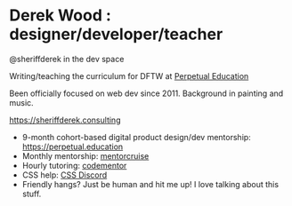 # Derek Wood : designer/developer/teacher

@sheriffderek in the dev space

Writing/teaching the curriculum for DFTW at [Perpetual Education](https://perpetual.education)

Been officially focused on web dev since 2011. Background in painting and music.

https://sheriffderek.consulting

- 9-month cohort-based digital product design/dev mentorship: https://perpetual.education
- Monthly mentorship: [mentorcruise](https://mentorcruise.com/mentor/derekwood)
- Hourly tutoring: [codementor](https://www.codementor.io/@sheriffderek)
- CSS help: [CSS Discord](https://discord.gg/pFc6XmH)
- Friendly hangs? Just be human and hit me up! I love talking about this stuff.
